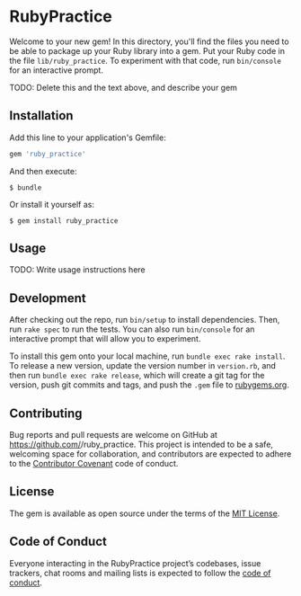 # RubyPractice

Welcome to your new gem! In this directory, you'll find the files you need to be able to package up your Ruby library into a gem. Put your Ruby code in the file `lib/ruby_practice`. To experiment with that code, run `bin/console` for an interactive prompt.

TODO: Delete this and the text above, and describe your gem

## Installation

Add this line to your application's Gemfile:

```ruby
gem 'ruby_practice'
```

And then execute:

    $ bundle

Or install it yourself as:

    $ gem install ruby_practice

## Usage

TODO: Write usage instructions here

## Development

After checking out the repo, run `bin/setup` to install dependencies. Then, run `rake spec` to run the tests. You can also run `bin/console` for an interactive prompt that will allow you to experiment.

To install this gem onto your local machine, run `bundle exec rake install`. To release a new version, update the version number in `version.rb`, and then run `bundle exec rake release`, which will create a git tag for the version, push git commits and tags, and push the `.gem` file to [rubygems.org](https://rubygems.org).

## Contributing

Bug reports and pull requests are welcome on GitHub at https://github.com/<AlexGZhang2014>/ruby_practice. This project is intended to be a safe, welcoming space for collaboration, and contributors are expected to adhere to the [Contributor Covenant](http://contributor-covenant.org) code of conduct.

## License

The gem is available as open source under the terms of the [MIT License](https://opensource.org/licenses/MIT).

## Code of Conduct

Everyone interacting in the RubyPractice project’s codebases, issue trackers, chat rooms and mailing lists is expected to follow the [code of conduct](https://github.com/<AlexGZhang2014>/ruby_practice/blob/master/CODE_OF_CONDUCT.md).
